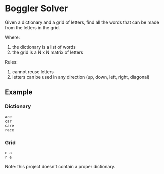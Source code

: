 # Boggler Solver

Given a dictionary and a grid of letters, find all the words that can be made from the letters in the grid.

Where:

1. the dictionary is a list of words
2. the grid is a N x N matrix of letters

Rules:

1. cannot reuse letters
2. letters can be used in any direction (up, down, left, right, diagonal)

## Example

### Dictionary

```
ace
car
care
race
```

### Grid

```
c a
r e
```

Note: this project doesn't contain a proper dictionary.

